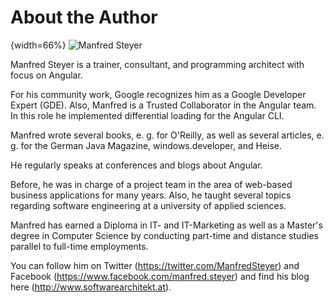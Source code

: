# About the Author

{width=66%}
![Manfred Steyer](images/Steyer_HiRes.png)

Manfred Steyer is a trainer, consultant, and programming architect with focus on Angular. 

For his community work, Google recognizes him as a Google Developer Expert (GDE). Also, Manfred is a Trusted Collaborator in the Angular team. In this role he implemented differential loading for the Angular CLI. 

Manfred wrote several books, e. g. for O'Reilly, as well as several articles, e. g. for the German Java Magazine, windows.developer, and Heise.

He regularly speaks at conferences and blogs about Angular.

Before, he was in charge of a project team in the area of web-based business applications for many years. Also, he taught several topics regarding software engineering at a university of applied sciences.

Manfred has earned a Diploma in IT- and IT-Marketing as well as a Master's degree in Computer Science by conducting part-time and distance studies parallel to full-time employments.

You can follow him on Twitter (https://twitter.com/ManfredSteyer) and Facebook (https://www.facebook.com/manfred.steyer) and find his blog here (http://www.softwarearchitekt.at).